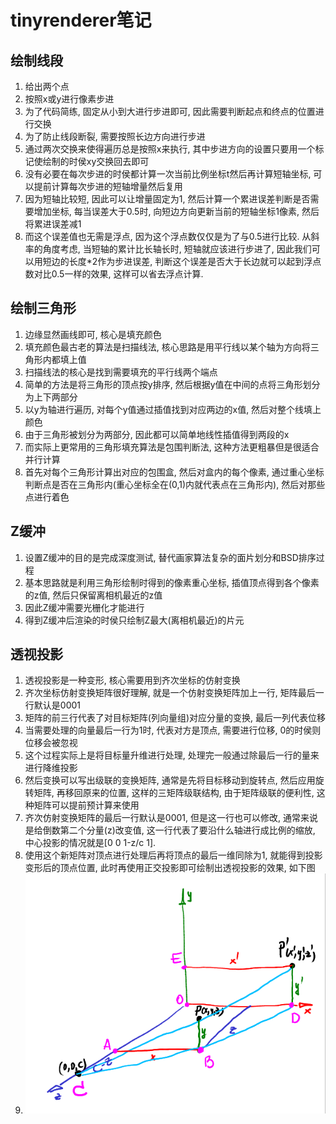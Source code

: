 ﻿# tinyrenderer笔记

## 绘制线段

1. 给出两个点
2. 按照x或y进行像素步进
3. 为了代码简练, 固定从小到大进行步进即可, 因此需要判断起点和终点的位置进行交换
4. 为了防止线段断裂, 需要按照长边方向进行步进
5. 通过两次交换来使得遍历总是按照x来执行, 其中步进方向的设置只要用一个标记使绘制的时侯xy交换回去即可
6. 没有必要在每次步进的时侯都计算一次当前比例坐标t然后再计算短轴坐标, 可以提前计算每次步进的短轴增量然后复用
7. 因为短轴比较短, 因此可以让增量固定为1, 然后计算一个累进误差判断是否需要增加坐标, 每当误差大于0.5时, 向短边方向更新当前的短轴坐标1像素, 然后将累进误差减1
8. 而这个误差值也无需是浮点, 因为这个浮点数仅仅是为了与0.5进行比较. 从斜率的角度考虑, 当短轴的累计比长轴长时, 短轴就应该进行步进了, 因此我们可以用短边的长度\*2作为步进误差, 判断这个误差是否大于长边就可以起到浮点数对比0.5一样的效果, 这样可以省去浮点计算.

## 绘制三角形

1. 边缘显然画线即可, 核心是填充颜色
2. 填充颜色最古老的算法是扫描线法, 核心思路是用平行线以某个轴为方向将三角形内都填上值
3. 扫描线法的核心是找到需要填充的平行线两个端点
4. 简单的方法是将三角形的顶点按y排序, 然后根据y值在中间的点将三角形划分为上下两部分
5. 以y为轴进行遍历, 对每个y值通过插值找到对应两边的x值, 然后对整个线填上颜色
6. 由于三角形被划分为两部分, 因此都可以简单地线性插值得到两段的x
7. 而实际上更常用的三角形填充算法是包围判断法, 这种方法更粗暴但是很适合并行计算
8. 首先对每个三角形计算出对应的包围盒, 然后对盒内的每个像素, 通过重心坐标判断点是否在三角形内(重心坐标全在(0,1)内就代表点在三角形内), 然后对那些点进行着色

## Z缓冲

1. 设置Z缓冲的目的是完成深度测试, 替代画家算法复杂的面片划分和BSD排序过程
2. 基本思路就是利用三角形绘制时得到的像素重心坐标, 插值顶点得到各个像素的z值, 然后只保留离相机最近的z值
3. 因此Z缓冲需要光栅化才能进行
4. 得到Z缓冲后渲染的时侯只绘制Z最大(离相机最近)的片元

## 透视投影

1. 透视投影是一种变形, 核心需要用到齐次坐标的仿射变换
2. 齐次坐标仿射变换矩阵很好理解, 就是一个仿射变换矩阵加上一行, 矩阵最后一行默认是0001
3. 矩阵的前三行代表了对目标矩阵(列向量组)对应分量的变换, 最后一列代表位移
4. 当需要处理的向量最后一行为1时, 代表对方是顶点, 需要进行位移, 0的时侯则位移会被忽视
5. 这个过程实际上是将目标量升维进行处理, 处理完一般通过除最后一行的量来进行降维投影
6. 然后变换可以写出级联的变换矩阵, 通常是先将目标移动到旋转点, 然后应用旋转矩阵, 再移回原来的位置, 这样的三矩阵级联结构, 由于矩阵级联的便利性, 这种矩阵可以提前预计算来使用
7. 齐次仿射变换矩阵的最后一行默认是0001, 但是这一行也可以修改, 通常来说是给倒数第二个分量(z)改变值, 这一行代表了要沿什么轴进行成比例的缩放, 中心投影的情况就是[0 0 1-z/c 1]. 
8. 使用这个新矩阵对顶点进行处理后再将顶点的最后一维同除为1, 就能得到投影变形后的顶点位置, 此时再使用正交投影即可绘制出透视投影的效果, 如下图
9. ![picture 1](Media/98d6f60d392299d90899d01fe58c238d999112ec16fa9160ee1e3b9f9b5825f2.png)  
